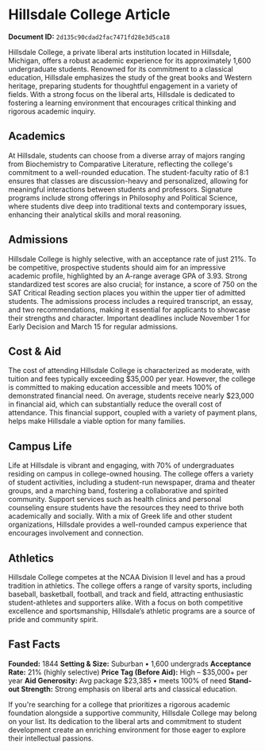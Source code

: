 # Hillsdale College Article

**Document ID:** `2d135c90cdad2fac7471fd28e3d5ca18`

Hillsdale College, a private liberal arts institution located in Hillsdale, Michigan, offers a robust academic experience for its approximately 1,600 undergraduate students. Renowned for its commitment to a classical education, Hillsdale emphasizes the study of the great books and Western heritage, preparing students for thoughtful engagement in a variety of fields. With a strong focus on the liberal arts, Hillsdale is dedicated to fostering a learning environment that encourages critical thinking and rigorous academic inquiry.

## Academics
At Hillsdale, students can choose from a diverse array of majors ranging from Biochemistry to Comparative Literature, reflecting the college's commitment to a well-rounded education. The student-faculty ratio of 8:1 ensures that classes are discussion-heavy and personalized, allowing for meaningful interactions between students and professors. Signature programs include strong offerings in Philosophy and Political Science, where students dive deep into traditional texts and contemporary issues, enhancing their analytical skills and moral reasoning.

## Admissions
Hillsdale College is highly selective, with an acceptance rate of just 21%. To be competitive, prospective students should aim for an impressive academic profile, highlighted by an A-range average GPA of 3.93. Strong standardized test scores are also crucial; for instance, a score of 750 on the SAT Critical Reading section places you within the upper tier of admitted students. The admissions process includes a required transcript, an essay, and two recommendations, making it essential for applicants to showcase their strengths and character. Important deadlines include November 1 for Early Decision and March 15 for regular admissions.

## Cost & Aid
The cost of attending Hillsdale College is characterized as moderate, with tuition and fees typically exceeding $35,000 per year. However, the college is committed to making education accessible and meets 100% of demonstrated financial need. On average, students receive nearly $23,000 in financial aid, which can substantially reduce the overall cost of attendance. This financial support, coupled with a variety of payment plans, helps make Hillsdale a viable option for many families.

## Campus Life
Life at Hillsdale is vibrant and engaging, with 70% of undergraduates residing on campus in college-owned housing. The college offers a variety of student activities, including a student-run newspaper, drama and theater groups, and a marching band, fostering a collaborative and spirited community. Support services such as health clinics and personal counseling ensure students have the resources they need to thrive both academically and socially. With a mix of Greek life and other student organizations, Hillsdale provides a well-rounded campus experience that encourages involvement and connection.

## Athletics
Hillsdale College competes at the NCAA Division II level and has a proud tradition in athletics. The college offers a range of varsity sports, including baseball, basketball, football, and track and field, attracting enthusiastic student-athletes and supporters alike. With a focus on both competitive excellence and sportsmanship, Hillsdale’s athletic programs are a source of pride and community spirit.

## Fast Facts
**Founded:** 1844
**Setting & Size:** Suburban • 1,600 undergrads
**Acceptance Rate:** 21% (highly selective)
**Price Tag (Before Aid):** High – $35,000+ per year
**Aid Generosity:** Avg package $23,385 • meets 100% of need
**Stand-out Strength:** Strong emphasis on liberal arts and classical education.

If you're searching for a college that prioritizes a rigorous academic foundation alongside a supportive community, Hillsdale College may belong on your list. Its dedication to the liberal arts and commitment to student development create an enriching environment for those eager to explore their intellectual passions.
